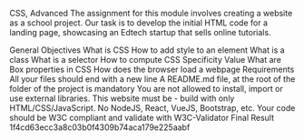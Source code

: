 CSS, Advanced The assignment for this module involves creating a website as a school project. Our task is to develop the initial HTML code for a landing page, showcasing an Edtech startup that sells online tutorials.

General Objectives What is CSS How to add style to an element What is a class What is a selector How to compute CSS Specificity Value What are Box properties in CSS How does the browser load a webpage Requirements All your files should end with a new line A README.md file, at the root of the folder of the project is mandatory You are not allowed to install, import or use external libraries. This website must be - build with only HTML/CSS/JavaScript. No NodeJS, React, VueJS, Bootstrap, etc. Your code should be W3C compliant and validate with W3C-Validator Final Result 1f4cd63ecc3a8c03b0f4309b74aca179e225aabf
